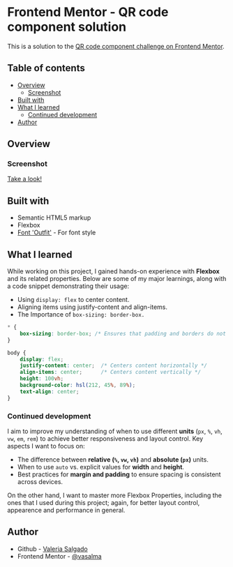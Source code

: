 # Frontend Mentor - QR code component solution

This is a solution to the [QR code component challenge on Frontend Mentor](https://www.frontendmentor.io/challenges/qr-code-component-iux_sIO_H). 


## Table of contents

- [Overview](#overview)
  - [Screenshot](#screenshot)
- [Built with](#built-with)
- [What I learned](#what-i-learned)
  - [Continued development](#continued-development)
- [Author](#author)


## Overview

### Screenshot

[Take a look!](my-result.png)

## Built with

- Semantic HTML5 markup
- Flexbox
- [Font 'Outfit'](https://fonts.google.com/specimen/Outfit) - For font style


## What I learned

While working on this project, I gained hands-on experience with **Flexbox** and its related properties. Below are some of my major learnings, along with a code snippet demonstrating their usage: 
- Using `display: flex` to center content.
- Aligning items using justify-content and align-items.
- The Importance of `box-sizing: border-box.`

```css
* {
    box-sizing: border-box; /* Ensures that padding and borders do not affect the total width of elements */
}

body {
    display: flex;
    justify-content: center;  /* Centers content horizontally */
    align-items: center;      /* Centers content vertically */
    height: 100vh;            
    background-color: hsl(212, 45%, 89%);
    text-align: center;
}
```

### Continued development

I aim to improve my understanding of when to use different **units** (`px`, `%`, `vh`, `vw`, `em`, `rem`) to achieve better responsiveness and layout control. Key aspects I want to focus on:  

- The difference between **relative (`%`, `vw`, `vh`)** and **absolute (`px`)** units.  
- When to use `auto` vs. explicit values for **width** and **height**.  
- Best practices for **margin and padding** to ensure spacing is consistent across devices.  

On the other hand, I want to master more Flexbox Properties, including the ones that I used during this project; again, for better layout control, appearence and performance in general.

## Author

- Github - [Valeria Salgado](https://github.com/vasalma)
- Frontend Mentor - [@vasalma](https://www.frontendmentor.io/profile/vasalma)


